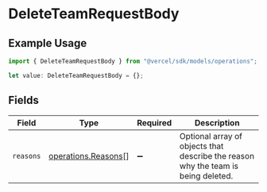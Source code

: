 # DeleteTeamRequestBody

## Example Usage

```typescript
import { DeleteTeamRequestBody } from "@vercel/sdk/models/operations";

let value: DeleteTeamRequestBody = {};
```

## Fields

| Field                                                                             | Type                                                                              | Required                                                                          | Description                                                                       |
| --------------------------------------------------------------------------------- | --------------------------------------------------------------------------------- | --------------------------------------------------------------------------------- | --------------------------------------------------------------------------------- |
| `reasons`                                                                         | [operations.Reasons](../../models/operations/reasons.md)[]                        | :heavy_minus_sign:                                                                | Optional array of objects that describe the reason why the team is being deleted. |